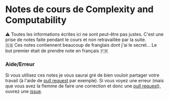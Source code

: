 # Notes de cours de Complexity and Computability
:warning: Toutes les informations écrites ici ne sont peut-être pas justes. C'est une prise de notes faite pendant le cours et non retravaillée par la suite.           
:gb: Ces notes contiennent beaucoup de franglais dont j'ai le secret...  Le but premier était de prendre note en français :fr:

### Aide/Erreur
Si vous utilisez ces notes je vous saurai gré de bien vouloir partager votre travail (à l'aide de [pull request](/pulls) par exemple).
Si vous voyez une erreur (mais que vous avez la flemme de faire une correction et donc une [pull request](/pulls)), ouvrez une [issue](/issues).
